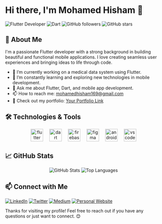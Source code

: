 # Hi there, I'm Mohamed Hisham 👋

![Flutter Developer](https://img.shields.io/badge/Flutter-Developer-blue?style=flat-square&logo=flutter)
![Dart](https://img.shields.io/badge/Dart-0175C2?style=flat-square&logo=dart)
![GitHub followers](https://img.shields.io/github/followers/mohamedhisham1369?style=social)
![GitHub stars](https://img.shields.io/github/stars/mohamedhisham1369?style=social)

## 🚀 About Me

I'm a passionate Flutter developer with a strong background in building beautiful and functional mobile applications. I love creating seamless user experiences and bringing ideas to life through code.

- 🔭 I’m currently working on a medical data system using Flutter.
- 🌱 I’m constantly learning and exploring new technologies in mobile development.
- 💬 Ask me about Flutter, Dart, and mobile app development.
- 📫 How to reach me: [mohamedhisham169@gmail.com](mailto:mohamedhisham1369@gmail.com)
- 📝 Check out my portfolio: [Your Portfolio Link](https://drive.google.com/file/d/1dXv920RC70CopCpcojqlIVOaIgVzAQUN/view)

## 🛠️ Technologies & Tools

<div align="center">
  <img src="https://cdn.jsdelivr.net/gh/devicons/devicon/icons/flutter/flutter-original.svg" height="40" alt="flutter logo"  />
  <img width="12" />
  <img src="https://cdn.jsdelivr.net/gh/devicons/devicon/icons/dart/dart-original.svg" height="40" alt="dart logo"  />
  <img width="12" />
  <img src="https://cdn.jsdelivr.net/gh/devicons/devicon/icons/firebase/firebase-plain.svg" height="40" alt="firebase logo"  />
  <img width="12" />
  <img src="https://cdn.jsdelivr.net/gh/devicons/devicon/icons/figma/figma-original.svg" height="40" alt="figma logo"  />
  <img width="12" />
  <img src="https://cdn.jsdelivr.net/gh/devicons/devicon/icons/androidstudio/androidstudio-original.svg" height="40" alt="androidstudio logo"  />
  <img width="12" />
  <img src="https://cdn.jsdelivr.net/gh/devicons/devicon/icons/vscode/vscode-original.svg" height="40" alt="vscode logo"  />
</div>

## 📈 GitHub Stats

<div align="center">
  <img src="https://github-readme-stats.vercel.app/api?username=mohamedhisham1369&show_icons=true&theme=dark" alt="GitHub Stats" />
  <img src="https://github-readme-stats.vercel.app/api/top-langs/?username=mohamedhisham1369&layout=compact&theme=dark" alt="Top Languages" />
</div>


## 📫 Connect with Me

[![LinkedIn](https://img.shields.io/badge/LinkedIn-0077B5?style=flat-square&logo=linkedin)](https://www.linkedin.com/in/yourusername/)
[![Twitter](https://img.shields.io/badge/Twitter-1DA1F2?style=flat-square&logo=twitter)](https://twitter.com/yourusername)
[![Medium](https://img.shields.io/badge/Medium-000000?style=flat-square&logo=medium)](https://medium.com/@yourusername)
[![Personal Website](https://img.shields.io/badge/Website-000000?style=flat-square&logo=google-chrome)](https://yourwebsite.com)

Thanks for visiting my profile! Feel free to reach out if you have any questions or just want to connect. 😊
